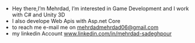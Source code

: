 - Hey there,I’m Mehrdad, I’m interested in Game Development and I work with C# and Unity 3D
- I also develope Web Apis with Asp.net Core 
- to reach me e-mail me on mehrdadmehrdad06@gmail.com
- my linkedin Account www.linkedin.com/in/mehrdad-sadeghpour
